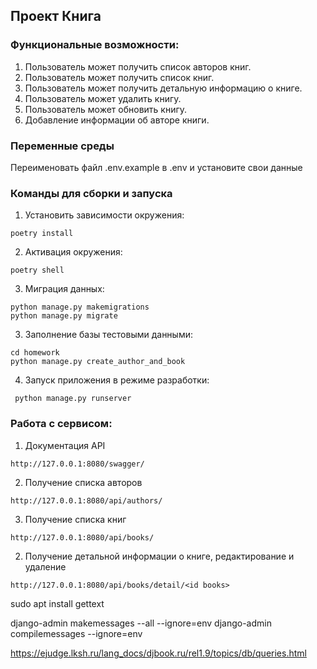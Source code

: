 ## Проект Книга

### Функциональные возможности:
1. Пользователь может получить список авторов книг.
2. Пользователь может получить список книг.
3. Пользователь может получить детальную информацию о книге.
4. Пользователь может удалить книгу.
5. Пользователь может обновить книгу.
6. Добавление информации об авторе книги.


### Переменные среды
Переименовать файл .env.example в .env и установите свои данные

### Команды для сборки и запуска

1. Установить зависимости окружения: 
```
poetry install
```
2. Активация окружения: 
```
poetry shell
```
3. Миграция данных: 
```
python manage.py makemigrations
python manage.py migrate
```
3. Заполнение базы тестовыми данными:
```
cd homework
python manage.py create_author_and_book
```

4. Запуск приложения в режиме разработки:
```
 python manage.py runserver
```


### Работа с сервисом:
1. Документация API
```
http://127.0.0.1:8080/swagger/
```
2. Получение списка авторов
```
http://127.0.0.1:8080/api/authors/
```

3. Получение списка книг
```
http://127.0.0.1:8080/api/books/
```
2. Получение детальной информации о книге, редактирование и удаление
```
http://127.0.0.1:8080/api/books/detail/<id books>
```
sudo apt install gettext

django-admin makemessages --all --ignore=env
django-admin compilemessages --ignore=env


https://ejudge.lksh.ru/lang_docs/djbook.ru/rel1.9/topics/db/queries.html